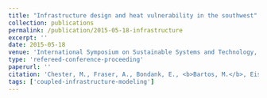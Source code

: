 ```yaml
---
title: "Infrastructure design and heat vulnerability in the southwest"
collection: publications
permalink: /publication/2015-05-18-infrastructure
excerpt: ''
date: 2015-05-18
venue: 'International Symposium on Sustainable Systems and Technology, Dearborn, MI'
type: 'refereed-conference-proceeding'
paperurl: ''
citation: 'Chester, M., Fraser, A., Bondank, E., <b>Bartos, M.</b>, Eisenman, D., Pincetl, S., LeClair, H., Tseng, C., Nahlik, M., Sivaraman, D., English, P., & Seager, T. (2015). <i>Infrastructure design and heat vulnerability in the southwest</i>. International Symposium on Sustainable Systems and Technology, Dearborn, MI. [Oral Presentation]'
tags: ['coupled-infrastructure-modeling']
---
```

